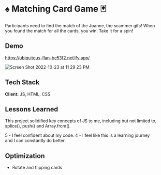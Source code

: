 
# ♠️ Matching Card Game 🃏

Participants need to find the match of the Joanne, the scammer gifs! When you found the match for all the cards, you win. Take it for a spin! 


## Demo

https://ubiquitous-flan-be53f2.netlify.app/

![Screen Shot 2022-10-23 at 11 29 23 PM](https://user-images.githubusercontent.com/112355619/197443135-4e167541-a216-4925-861a-a4d58587c2b7.png)



## Tech Stack

**Client:** JS, HTML, CSS




## Lessons Learned


This project solidified key concepts of JS to me, including but not limited to, splice(), push() and Array.from().

5 - I feel confident about my code.
4 - I feel like this is a learning journey and I can constantly do better. 

## Optimization 

- Rotate and flipping cards
